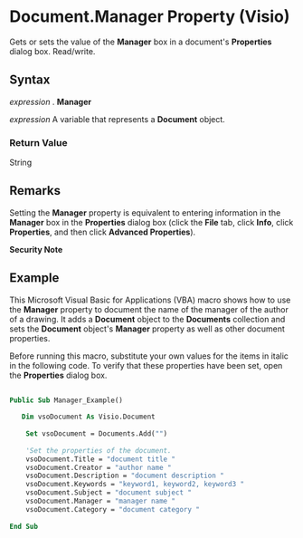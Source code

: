 
# Document.Manager Property (Visio)

Gets or sets the value of the  **Manager** box in a document's **Properties** dialog box. Read/write.


## Syntax

 _expression_ . **Manager**

 _expression_ A variable that represents a **Document** object.


### Return Value

String


## Remarks

Setting the  **Manager** property is equivalent to entering information in the **Manager** box in the **Properties** dialog box (click the **File** tab, click **Info**, click  **Properties**, and then click  **Advanced Properties**).


 **Security Note**  




## Example

This Microsoft Visual Basic for Applications (VBA) macro shows how to use the  **Manager** property to document the name of the manager of the author of a drawing. It adds a **Document** object to the **Documents** collection and sets the **Document** object's **Manager** property as well as other document properties.

Before running this macro, substitute your own values for the items in italic in the following code. To verify that these properties have been set, open the  **Properties** dialog box.




```vb
 
Public Sub Manager_Example() 
  
   Dim vsoDocument As Visio.Document  
 
    Set vsoDocument = Documents.Add("")  
 
    'Set the properties of the document.  
    vsoDocument.Title = "document title "  
    vsoDocument.Creator = "author name "  
    vsoDocument.Description = "document description "  
    vsoDocument.Keywords = "keyword1, keyword2, keyword3 "  
    vsoDocument.Subject = "document subject "  
    vsoDocument.Manager = "manager name "  
    vsoDocument.Category = "document category "  
 
End Sub
```

